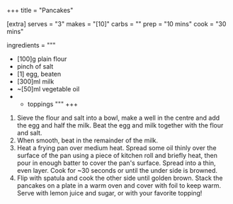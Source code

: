 +++
title = "Pancakes"

[extra]
serves = "3"
makes = "[10]"
carbs = ""
prep = "10 mins"
cook = "30 mins"

ingredients = """
- [100]g plain flour
- pinch of salt
- [1] egg, beaten
- [300]ml milk
- ~[50]ml vegetable oil
- + toppings
"""
+++

1. Sieve the flour and salt into a bowl, make a well in the centre and add the egg and half the milk. Beat the egg and milk together with the flour and salt.
1. When smooth, beat in the remainder of the milk.
1. Heat a frying pan over medium heat. Spread some oil thinly over the surface of the pan using a piece of kitchen roll and briefly heat, then pour in enough batter to cover the pan's surface. Spread into a thin, even layer. Cook for ~30 seconds or until the under side is browned.
1. Flip with spatula and cook the other side until golden brown. Stack the pancakes on a plate in a warm oven and cover with foil to keep warm. Serve with lemon juice and sugar, or with your favorite topping!